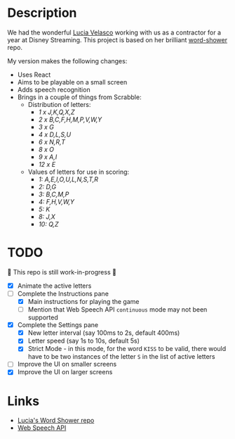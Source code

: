 # Description

We had the wonderful [Lucia Velasco](https://github.com/luciavelasco) working with us as a contractor for a year at Disney Streaming.
This project is based on her brilliant [word-shower](https://github.com/luciavelasco/word-shower) repo.

My version makes the following changes:

* Uses React
* Aims to be playable on a small screen
* Adds speech recognition
* Brings in a couple of things from Scrabble:
  * Distribution of letters:
    * _1 x J,K,Q,X,Z_
    * _2 x B,C,F,H,M,P,V,W,Y_
    * _3 x G_
    * _4 x D,L,S,U_
    * _6 x N,R,T_
    * _8 x O_
    * _9 x A,I_
    * _12 x E_
  * Values of letters for use in scoring:
    * _1: A,E,I,O,U,L,N,S,T,R_
    * _2: D,G_
    * _3: B,C,M,P_
    * _4: F,H,V,W,Y_
    * _5: K_
    * _8: J,X_
    * _10: Q,Z_

# TODO

:construction: This repo is still work-in-progress :construction:

* [x] Animate the active letters
* [ ] Complete the Instructions pane
  * [x] Main instructions for playing the game
  * [ ] Mention that Web Speech API `continuous` mode may not been supported
* [x] Complete the Settings pane
  * [x] New letter interval (say 100ms to 2s, default 400ms)
  * [x] Letter speed (say 1s to 10s, default 5s)
  * [x] Strict Mode - in this mode, for the word `KISS` to be valid, there would have to be two instances of the letter `S` in the list of active letters
* [ ] Improve the UI on smaller screens
* [x] Improve the UI on larger screens

# Links

* [Lucia's Word Shower repo](https://github.com/luciavelasco/word-shower)
* [Web Speech API](https://developer.mozilla.org/en-US/docs/Web/API/Web_Speech_API)
